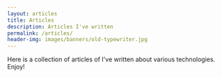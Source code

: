 ```yaml
---
layout: articles
title: Articles
description: Articles I've written
permalink: /articles/
header-img: images/banners/old-typewriter.jpg
---
```


Here is a collection of articles of I've written about various technologies. Enjoy!